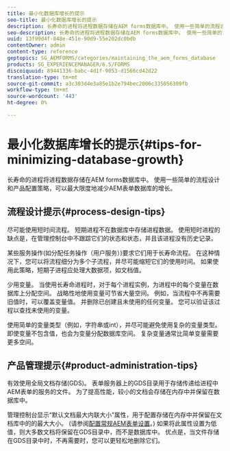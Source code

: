 ```yaml
---
title: 最小化数据库增长的提示
seo-title: 最小化数据库增长的提示
description: 长寿命的进程将进程数据存储在AEM forms数据库中。 使用一些简单的流程设计和产品配置策略，可以最大限度地减少AEM表单数据库的增长。
seo-description: 长寿命的进程将进程数据存储在AEM forms数据库中。 使用一些简单的流程设计和产品配置策略，可以最大限度地减少AEM表单数据库的增长。
uuid: 13f99d4f-848e-451e-90d9-55e202dc0bdb
contentOwner: admin
content-type: reference
geptopics: SG_AEMFORMS/categories/maintaining_the_aem_forms_database
products: SG_EXPERIENCEMANAGER/6.5/FORMS
discoiquuid: 89441336-babc-4d1f-9053-d1566cd42d22
translation-type: tm+mt
source-git-commit: a3c303d4e3a85e1b2e794bec2006c335056309fb
workflow-type: tm+mt
source-wordcount: '443'
ht-degree: 0%

---
```



# 最小化数据库增长的提示{#tips-for-minimizing-database-growth}

长寿命的进程将进程数据存储在AEM forms数据库中。 使用一些简单的流程设计和产品配置策略，可以最大限度地减少AEM表单数据库的增长。

## 流程设计提示{#process-design-tips}

尽可能使用短时间流程。 短期进程不在数据库中存储进程数据。 使用短时进程的缺点是，在管理控制台中不跟踪它们的状态和状态，并且该进程没有历史记录。

某些服务操作(如分配任务操作（用户服务）)要求它们用于长寿命流程。 在这种情况下，您可以将流程细分为多个子流程，并尽可能缩短它们的使用时间。 如果使用此策略，短期子进程应处理大数据项，如文档值。

少用变量。 当使用长寿命进程时，对于每个进程实例，为进程中的每个变量在数据库上分配空间。 战略性地使用变量可节省大量空间。 例如，当流程中不再需要旧值时，可以覆盖变量值。 并删除已创建且未使用的任何变量。 您可以验证该过程以查找未使用的变量。

使用简单的变量类型（例如，字符串或int），并尽可能避免使用复杂的变量类型。 即使变量不包含值，也会为变量分配数据库空间。 复杂变量通常比简单变量需要更多空间。

## 产品管理提示{#product-administration-tips}

有效使用全局文档存储(GDS)。 表单服务器上的GDS目录用于存储传递给进程中AEM表单的服务的文件。 为了提高性能，较小的文档会存储在内存中并保留在数据库中。

管理控制台显示“默认文档最大内联大小”属性，用于配置存储在内存中并保留在文档库中的的最大大小。 (请参阅[配置常规AEM表单设置](/help/forms/using/admin-help/configure-general-aem-forms-settings.md#configure-general-aem-forms-settings)。) 如果将此属性设置为低值，则大多数文档将保留在GDS目录中，而不是数据库中。 优点是，当文件存储在GDS目录中时，不再需要时，您可以更轻松地删除它们。
